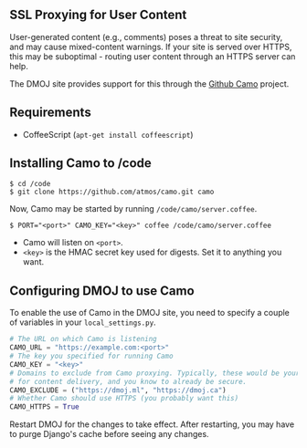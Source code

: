 ## SSL Proxying for User Content

User-generated content (e.g., comments) poses a threat to site security, and may cause mixed-content warnings. If your site is served over HTTPS, this may be suboptimal - routing user content through an HTTPS server can help.

The DMOJ site provides support for this through the [Github Camo](https://github.com/atmos/camo) project.

## Requirements

* CoffeeScript (`apt-get install coffeescript`)

## Installing Camo to /code

```shell
$ cd /code
$ git clone https://github.com/atmos/camo.git camo
```

Now, Camo may be started by running `/code/camo/server.coffee`.

```shell
$ PORT="<port>" CAMO_KEY="<key>" coffee /code/camo/server.coffee
```

* Camo will listen on `<port>`.
* `<key>` is the HMAC secret key used for digests. Set it to anything you want.

## Configuring DMOJ to use Camo

To enable the use of Camo in the DMOJ site, you need to specify a couple of variables in your `local_settings.py`.

```python
# The URL on which Camo is listening
CAMO_URL = "https://example.com:<port>"
# The key you specified for running Camo
CAMO_KEY = "<key>"
# Domains to exclude from Camo proxying. Typically, these would be your own domains which you use
# for content delivery, and you know to already be secure.
CAMO_EXCLUDE = ("https://dmoj.ml", "https://dmoj.ca")
# Whether Camo should use HTTPS (you probably want this)
CAMO_HTTPS = True
```

Restart DMOJ for the changes to take effect. After restarting, you may have to purge Django's cache before seeing any changes.
